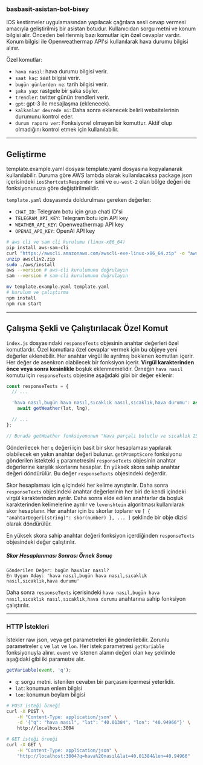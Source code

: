 ### basbasit-asistan-bot-bisey

IOS kestirmeler uygulamasından yapılacak çağrılara sesli cevap vermesi amacıyla geliştirilmiş bir asistan botudur. Kullanıcıdan sorgu metni ve konum bilgisi alır. Önceden belirlenmiş bazı komutlar için özel cevaplar vardır. Konum bilgisi ile Openweathermap API'si kullanılarak hava durumu bilgisi alınır.

Özel komutlar:

- `hava nasıl`: hava durumu bilgisi verir.
- `saat kaç`: saat bilgisi verir.
- `bugün günlerden ne`: tarih bilgisi verir.
- `şaka yap`: rastgele bir şaka söyler.
- `trendler`: twitter günün trendleri verir.
- `gpt`: gpt-3 ile mesajlaşma (eklenecek).
- `kalkanlar devrede mi`: Daha sonra eklenecek belirli websitelerinin durumunu kontrol eder.
- `durum raporu ver`: Fonksiyonel olmayan bir komuttur. Aktif olup olmadığını kontrol etmek için kullanılabilir.

---

## Geliştirme

template.example.yaml dosyası template.yaml dosyasına kopyalanarak kullanılabilir. Duruma göre AWS lambda olarak kullanılacaksa package.json içerisindeki `iosShortcutsResponder` ismi ve `eu-west-2` olan bölge değeri de fonksiyonunuza göre değiştirilmelidir.

`template.yaml` dosyasında doldurulması gereken değerler:

- `CHAT_ID`: Telegram botu için grup chati ID'si
- `TELEGRAM_API_KEY`: Telegram botu için API key
- `WEATHER_API_KEY`: Openweathermap API key
- `OPENAI_API_KEY`: OpenAI API key

```bash
# aws cli ve sam cli kurulumu (linux-x86_64)
pip install aws-sam-cli
curl "https://awscli.amazonaws.com/awscli-exe-linux-x86_64.zip" -o "awscliv2.zip"
unzip awscliv2.zip
sudo ./aws/install
aws --version # aws-cli kurulumunu doğrulayın
sam --version # sam-cli kurulumunu doğrulayın
```

```bash
mv template.example.yaml template.yaml
# kurulum ve çalıştırma
npm install
npm run start
```

---

## Çalışma Şekli ve Çalıştırılacak Özel Komut

`index.js` dosyasındaki `responseTexts` objesinin anahtar değerleri özel komutlardır. Özel komutlara özel cevaplar vermek için bu objeye yeni değerler eklenebilir. Her anahtar virgül ile ayrılmış beklenen komutları içerir. Her değer de asenkron olabilecek bir fonksiyon içerir. **Virgül karakterinden önce veya sonra kesinlikle** boşluk eklenmemelidir. Örneğin `hava nasıl` komutu için `responseTexts` objesine aşağıdaki gibi bir değer eklenir:

```javascript
const responseTexts = {
  // ...

  'hava nasıl,bugün hava nasıl,sıcaklık nasıl,sıcaklık,hava durumu': async () =>
    await getWeather(lat, lng),

  // ...
};

// Burada getWeather fonksiyonunun "Hava parçalı bulutlu ve sıcaklık 25 derece" gibi bir değer döndürmesi beklenir.
```

Gönderilecek her `q` değeri için basit bir skor hesaplaması yapılarak olabilecek en yakın anahtar değeri bulunur. `getPromptScore` fonksiyonu gönderilen istekteki `q` parametresini `responseTexts` objesinin anahtar değerlerine karşılık skorlarını hesaplar. En yüksek skora sahip anahtar değeri döndürülür. Bu değer `responseTexts` objesindeki değerdir.

Skor hesaplaması için `q` içindeki her kelime ayrıştırılır. Daha sonra `responseTexts` objesindeki anahtar değerlerinin her biri de kendi içindeki virgül karakterinden ayrılır. Daha sonra elde edilen anahtarlar da boşluk karakterinden kelimelerine ayrılır ve `levenshtein` algoritması kullanılarak skor hesaplanır. Her anahtar için bu skorlar toplanır ve `[ { "anahtarDegeri(string)": skor(number) }, ... ]` şeklinde bir obje dizisi olarak döndürülür.

En yüksek skora sahip anahtar değeri fonksiyon içerdiğinden `responseTexts` objesindeki değer çalıştırılır.

##### Skor Hesaplanması Sonrası Örnek Sonuç

```text
Gönderilen Değer: bugün havalar nasıl?
En Uygun Aday: 'hava nasıl,bugün hava nasıl,sıcaklık nasıl,sıcaklık,hava durumu'
```

Daha sonra `responseTexts` içerisindeki `hava nasıl,bugün hava nasıl,sıcaklık nasıl,sıcaklık,hava durumu` anahtarına sahip fonksiyon çalıştırılır.

---

### HTTP İstekleri

İstekler raw json, veya get parametreleri ile gönderilebilir. Zorunlu parametreler `q` ve `lat` ve `lon`.
Her istek parametresi `getVariable` fonksiyonuyla alınır. `event` ve istenen alanın değeri olan `key` şeklinde aşağıdaki gibi iki parametre alır.

```javascript
getVariable(event, 'q');
```

- `q`: sorgu metni. istenilen cevabın bir parçasını içermesi yeterlidir.
- `lat`: konumun enlem bilgisi
- `lon`: konumun boylam bilgisi

```bash
# POST isteği örneği
curl -X POST \
    -H "Content-Type: application/json" \
    -d '{"q": "hava nasıl", "lat": "40.01384", "lon": "40.94966"}' \
    http://localhost:3004

# GET isteği örneği
curl -X GET \
    -H "Content-Type: application/json" \
    "http://localhost:3004?q=hava%20nasıl&lat=40.01384&lon=40.94966"
```
